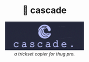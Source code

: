 <div align="center">
  <h1>🌊 cascade</h1>
  <img src="https://github.com/1borgy/cascade/blob/main/.github/resources/banner.gif" width=50%>
  <div>
    <em>a trickset copier for thug pro.</em>
  </div>
</div>

